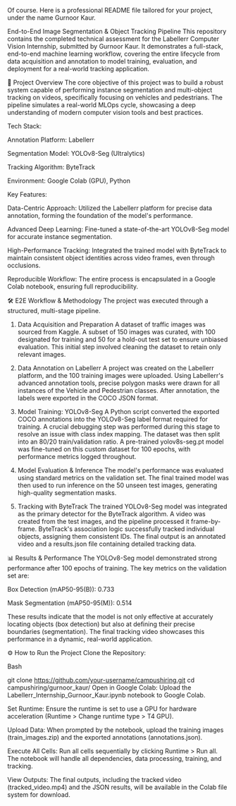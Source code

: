 Of course. Here is a professional README file tailored for your project, under the name Gurnoor Kaur.

End-to-End Image Segmentation & Object Tracking Pipeline
This repository contains the completed technical assessment for the Labellerr Computer Vision Internship, submitted by Gurnoor Kaur. It demonstrates a full-stack, end-to-end machine learning workflow, covering the entire lifecycle from data acquisition and annotation to model training, evaluation, and deployment for a real-world tracking application.

🚀 Project Overview
The core objective of this project was to build a robust system capable of performing instance segmentation and multi-object tracking on videos, specifically focusing on vehicles and pedestrians. The pipeline simulates a real-world MLOps cycle, showcasing a deep understanding of modern computer vision tools and best practices.

Tech Stack:

Annotation Platform: Labellerr

Segmentation Model: YOLOv8-Seg (Ultralytics)

Tracking Algorithm: ByteTrack

Environment: Google Colab (GPU), Python

Key Features:

Data-Centric Approach: Utilized the Labellerr platform for precise data annotation, forming the foundation of the model's performance.

Advanced Deep Learning: Fine-tuned a state-of-the-art YOLOv8-Seg model for accurate instance segmentation.

High-Performance Tracking: Integrated the trained model with ByteTrack to maintain consistent object identities across video frames, even through occlusions.

Reproducible Workflow: The entire process is encapsulated in a Google Colab notebook, ensuring full reproducibility.

🛠️ E2E Workflow & Methodology
The project was executed through a structured, multi-stage pipeline.

1. Data Acquisition and Preparation
A dataset of traffic images was sourced from Kaggle. A subset of 150 images was curated, with 100 designated for training and 50 for a hold-out test set to ensure unbiased evaluation. This initial step involved cleaning the dataset to retain only relevant images.

2. Data Annotation on Labellerr
A project was created on the Labellerr platform, and the 100 training images were uploaded. Using Labellerr's advanced annotation tools, precise polygon masks were drawn for all instances of the Vehicle and Pedestrian classes. After annotation, the labels were exported in the COCO JSON format.

3. Model Training: YOLOv8-Seg
A Python script converted the exported COCO annotations into the YOLOv8-Seg label format required for training. A crucial debugging step was performed during this stage to resolve an issue with class index mapping. The dataset was then split into an 80/20 train/validation ratio. A pre-trained yolov8s-seg.pt model was fine-tuned on this custom dataset for 100 epochs, with performance metrics logged throughout.

4. Model Evaluation & Inference
The model's performance was evaluated using standard metrics on the validation set. The final trained model was then used to run inference on the 50 unseen test images, generating high-quality segmentation masks.

5. Tracking with ByteTrack
The trained YOLOv8-Seg model was integrated as the primary detector for the ByteTrack algorithm. A video was created from the test images, and the pipeline processed it frame-by-frame. ByteTrack's association logic successfully tracked individual objects, assigning them consistent IDs. The final output is an annotated video and a results.json file containing detailed tracking data.

📊 Results & Performance
The YOLOv8-Seg model demonstrated strong performance after 100 epochs of training. The key metrics on the validation set are:

Box Detection (mAP50-95(B)): 0.733

Mask Segmentation (mAP50-95(M)): 0.514

These results indicate that the model is not only effective at accurately locating objects (box detection) but also at defining their precise boundaries (segmentation). The final tracking video showcases this performance in a dynamic, real-world application.

⚙️ How to Run the Project
Clone the Repository:

Bash

git clone https://github.com/your-username/campushiring.git
cd campushiring/gurnoor_kaur/
Open in Google Colab:
Upload the Labellerr_Internship_Gurnoor_Kaur.ipynb notebook to Google Colab.

Set Runtime:
Ensure the runtime is set to use a GPU for hardware acceleration (Runtime > Change runtime type > T4 GPU).

Upload Data:
When prompted by the notebook, upload the training images (train_images.zip) and the exported annotations (annotations.json).

Execute All Cells:
Run all cells sequentially by clicking Runtime > Run all. The notebook will handle all dependencies, data processing, training, and tracking.

View Outputs:
The final outputs, including the tracked video (tracked_video.mp4) and the JSON results, will be available in the Colab file system for download.
